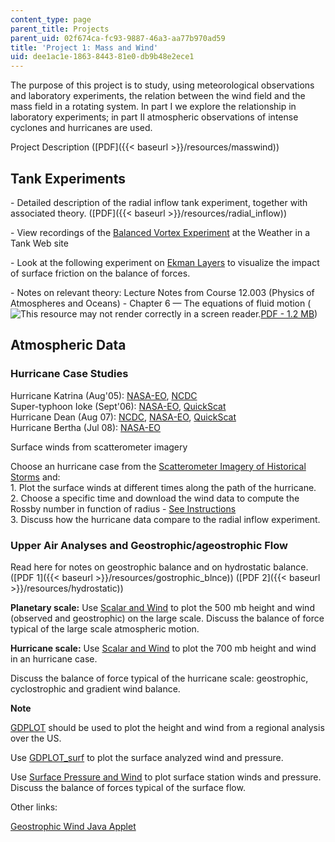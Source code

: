 ```yaml
---
content_type: page
parent_title: Projects
parent_uid: 02f674ca-fc93-9887-46a3-aa77b970ad59
title: 'Project 1: Mass and Wind'
uid: dee1ac1e-1863-8443-81e0-db9b48e2ece1
---
```


The purpose of this project is to study, using meteorological observations and laboratory experiments, the relation between the wind field and the mass field in a rotating system. In part I we explore the relationship in laboratory experiments; in part II atmospheric observations of intense cyclones and hurricanes are used.

Project Description ([PDF]({{< baseurl >}}/resources/masswind))

Tank Experiments
----------------

\- Detailed description of the radial inflow tank experiment, together with associated theory. ([PDF]({{< baseurl >}}/resources/radial_inflow))

\- View recordings of the [Balanced Vortex Experiment](http://weathertank.mit.edu/links/projects/balanced-vortex-introduction/balanced-vortex-theory) at the Weather in a Tank Web site

\- Look at the following experiment on [Ekman Layers](http://weathertank.mit.edu/links/projects/ekman-layers-introduction) to visualize the impact of surface friction on the balance of forces.

\- Notes on relevant theory: Lecture Notes from Course 12.003 (Physics of Atmospheres and Oceans) - Chapter 6 — The equations of fluid motion (![This resource may not render correctly in a screen reader.](/images/inacessible.gif)[PDF - 1.2 MB](http://weathertank.mit.edu/wp-content/uploads/2017/04/chap6.pdf))

Atmospheric Data
----------------

### Hurricane Case Studies

Hurricane Katrina (Aug'05): [NASA-EO](http://earthobservatory.nasa.gov/NaturalHazards/view.php?id=15399
), [NCDC](https://www.ncdc.noaa.gov/sotc/tropical-cyclones/200508)  
Super-typhoon Ioke (Sept'06): [NASA-EO](http://earthobservatory.nasa.gov/IOTD/view.php?id=6914
), [QuickScat](http://cersat.ifremer.fr/data/products/cal-val/quikscat/quickscat-winds)  
Hurricane Dean (Aug 07): [NCDC](https://www.ncdc.noaa.gov/sotc/tropical-cyclones/200708), [NASA-EO](http://earthobservatory.nasa.gov/NaturalHazards/view.php?id=18889
), [QuickScat](http://cersat.ifremer.fr/data/products/cal-val/quikscat/quickscat-winds)  
Hurricane Bertha (Jul 08): [NASA-EO](http://earthobservatory.nasa.gov/NaturalHazards/view.php?id=20209
)

Surface winds from scatterometer imagery

Choose an hurricane case from the [Scatterometer Imagery of Historical Storms](http://www.remss.com/) and:  
1\. Plot the surface winds at different times along the path of the hurricane.  
2\. Choose a specific time and download the wind data to compute the Rossby number in function of radius - [See Instructions](http://weatherclimatelab.mit.edu/scatterometer-instructions)  
3\. Discuss how the hurricane data compare to the radial inflow experiment.

### Upper Air Analyses and Geostrophic/ageostrophic Flow

Read here for notes on geostrophic balance and on hydrostatic balance. ([PDF 1]({{< baseurl >}}/resources/gostrophic_blnce)) ([PDF 2]({{< baseurl >}}/resources/hydrostatic))

**Planetary scale:** Use [Scalar and Wind](http://paoc.mit.edu/synoptic/custom/anyscalarwind.asp) to plot the 500 mb height and wind (observed and geostrophic) on the large scale. Discuss the balance of force typical of the large scale atmospheric motion.

**Hurricane scale:** Use [Scalar and Wind](http://paoc.mit.edu/synoptic/custom/anyscalarwind.asp) to plot the 700 mb height and wind in an hurricane case.

Discuss the balance of force typical of the hurricane scale: geostrophic, cyclostrophic and gradient wind balance.

**Note**

[GDPLOT](http://ferrel.mit.edu/gempk/gdplot_surf.asp) should be used to plot the height and wind from a regional analysis over the US.

Use [GDPLOT\_surf](http://ferrel.mit.edu/gempk/gdplot_surf.asp) to plot the surface analyzed wind and pressure.

Use [Surface Pressure and Wind](http://paoc.mit.edu/synoptic/custom/surfacepress.asp) to plot surface station winds and pressure. Discuss the balance of forces typical of the surface flow.

Other links:

[Geostrophic Wind Java Applet](http://eesc.ldeo.columbia.edu/courses/ees/climate/labs/atm/forces/forces.html)